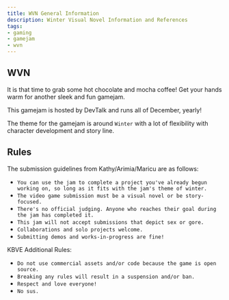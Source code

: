 ```yaml
---
title: WVN General Information
description: Winter Visual Novel Information and References
tags:
- gaming
- gamejam
- wvn
---
```


## WVN

It is that time to grab some hot chocolate and mocha coffee! Get your hands warm for another sleek and fun gamejam.

This gamejam is hosted by DevTalk and runs all of December, yearly!

The theme for the gamejam is around `Winter` with a lot of flexibility with character development and story line.

## Rules

The submission guidelines from Kathy/Arimia/Maricu are as follows:

- `You can use the jam to complete a project you've already begun working on, so long as it fits with the jam's theme of winter.`
- `The video game submission must be a visual novel or be story-focused.`
- `There's no official judging. Anyone who reaches their goal during the jam has completed it.`
- `This jam will not accept submissions that depict sex or gore.`
- `Collaborations and solo projects welcome.`
- `Submitting demos and works-in-progress are fine!`

KBVE Additional Rules:

- `Do not use commercial assets and/or code because the game is open source.`
- `Breaking any rules will result in a suspension and/or ban.`
- `Respect and love everyone!`
- `No sus.`

